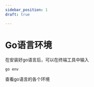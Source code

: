 ```yaml
---
sidebar_position: 1
draft: true

---
```


# Go语言环境

在安装好go语言后，可以在终端工具中输入
```linux
go env
```
查看go语言的各个环境

```linux

```